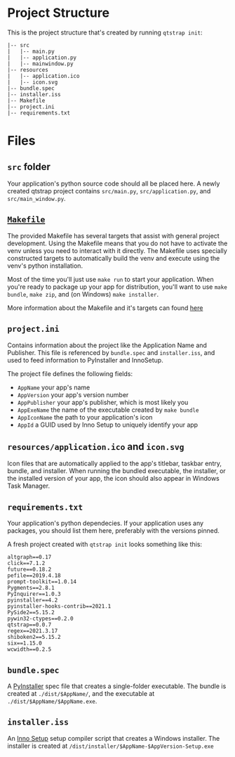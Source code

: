 # Project Structure
This is the project structure that's created by running `qtstrap init`:

```
|-- src
|   |-- main.py
|   |-- application.py
|   |-- mainwindow.py
|-- resources
|   |-- application.ico
|   |-- icon.svg
|-- bundle.spec
|-- installer.iss
|-- Makefile
|-- project.ini
|-- requirements.txt
```

# Files

## `src` folder
Your application's python source code should all be placed here. A newly created qtstrap project contains `src/main.py`, `src/application.py`, and `src/main_window.py`.

## [`Makefile`](makefile.md)
The provided Makefile has several targets that assist with general project development. Using the Makefile means that you do not have to activate the venv unless you need to interact with it directly. The Makefile uses specially constructed targets to automatically build the venv and execute using the venv's python installation.

Most of the time you'll just use `make run` to start your application. When you're ready to package up your app for distribution, you'll want to use `make bundle`, `make zip`, and (on Windows) `make installer`.

More information about the Makefile and it's targets can found [here](makefile.md)

## `project.ini`
Contains information about the project like the Application Name and Publisher. This file is referenced by `bundle.spec` and `installer.iss`, and used to feed information to PyInstaller and InnoSetup.

The project file defines the following fields:

- `AppName` your app's name
- `AppVersion` your app's version number
- `AppPublisher` your app's publisher, which is most likely you
- `AppExeName` the name of the executable created by `make bundle`
- `AppIconName` the path to your application's icon
- `AppId` a GUID used by Inno Setup to uniquely identify your app

## `resources/application.ico` and `icon.svg`
Icon files that are automatically applied to the app's titlebar, taskbar entry, bundle, and installer. When running the bundled executable, the installer, or the installed version of your app, the icon should also appear in Windows Task Manager.

## `requirements.txt`
Your application's python dependecies. If your application uses any packages, you should list them here, preferably with the versions pinned.

A fresh project created with `qtstrap init` looks something like this:
```
altgraph==0.17
click==7.1.2
future==0.18.2
pefile==2019.4.18
prompt-toolkit==1.0.14
Pygments==2.8.1
PyInquirer==1.0.3
pyinstaller==4.2
pyinstaller-hooks-contrib==2021.1
PySide2==5.15.2
pywin32-ctypes==0.2.0
qtstrap==0.0.7
regex==2021.3.17
shiboken2==5.15.2
six==1.15.0
wcwidth==0.2.5
```

## `bundle.spec`
A [PyInstaller](https://www.pyinstaller.org/) spec file that creates a single-folder executable. The bundle is created at `./dist/$AppName/`, and the executable at `./dist/$AppName/$AppName.exe`.

## `installer.iss`
An [Inno Setup](https://jrsoftware.org/isinfo.php) setup compiler script that creates a Windows installer. The installer is created at `/dist/installer/$AppName-$AppVersion-Setup.exe`